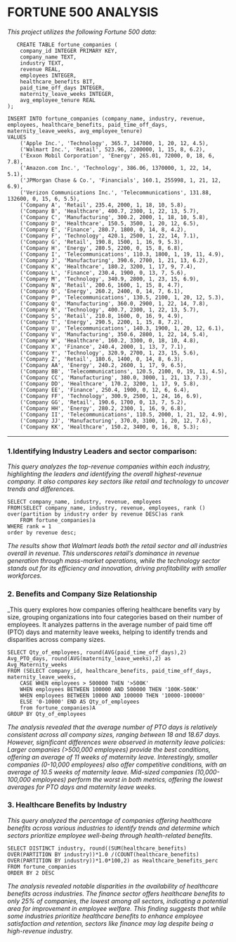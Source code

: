 # **FORTUNE 500 ANALYSIS** 
_This project utilizes the following Fortune 500 data:_

```
   CREATE TABLE fortune_companies (
    company_id INTEGER PRIMARY KEY,
    company_name TEXT,
    industry TEXT,
    revenue REAL,
    employees INTEGER,
    healthcare_benefits BIT,
    paid_time_off_days INTEGER,
    maternity_leave_weeks INTEGER,
    avg_employee_tenure REAL
);

INSERT INTO fortune_companies (company_name, industry, revenue, employees, healthcare_benefits, paid_time_off_days, maternity_leave_weeks, avg_employee_tenure)
VALUES
    ('Apple Inc.', 'Technology', 365.7, 147000, 1, 20, 12, 4.5),
    ('Walmart Inc.', 'Retail', 523.96, 2200000, 1, 15, 8, 6.2),
    ('Exxon Mobil Corporation', 'Energy', 265.01, 72000, 0, 18, 6, 7.8),
    ('Amazon.com Inc.', 'Technology', 386.06, 1370000, 1, 22, 14, 5.1),
    ('JPMorgan Chase & Co.', 'Financials', 160.1, 255998, 1, 21, 12, 6.9),
    ('Verizon Communications Inc.', 'Telecommunications', 131.88, 132600, 0, 15, 6, 5.5),
    ('Company A', 'Retail', 235.4, 2000, 1, 18, 10, 5.8),
    ('Company B', 'Healthcare', 400.7, 2300, 1, 22, 13, 5.7),
    ('Company C', 'Manufacturing', 300.2, 2000, 1, 18, 10, 5.8),
    ('Company D', 'Healthcare', 150.5, 3500, 1, 20, 12, 6.5),
    ('Company E', 'Finance', 280.7, 1800, 0, 14, 8, 4.2),
    ('Company F', 'Technology', 420.1, 2500, 1, 22, 14, 7.1),
    ('Company G', 'Retail', 190.8, 1500, 1, 16, 9, 5.3),
    ('Company H', 'Energy', 280.5, 2200, 0, 15, 8, 6.8),
    ('Company I', 'Telecommunications', 110.3, 1800, 1, 19, 11, 4.9),
    ('Company J', 'Manufacturing', 390.6, 2700, 1, 21, 13, 6.2),
    ('Company K', 'Healthcare', 180.2, 3200, 1, 17, 9, 7.4),
    ('Company L', 'Finance', 230.4, 1900, 0, 13, 7, 5.6),
    ('Company M', 'Technology', 340.9, 2800, 1, 23, 15, 6.9),
    ('Company N', 'Retail', 200.6, 1600, 1, 15, 8, 4.7),
    ('Company O', 'Energy', 260.2, 2400, 0, 14, 7, 6.1),
    ('Company P', 'Telecommunications', 130.5, 2100, 1, 20, 12, 5.3),
    ('Company Q', 'Manufacturing', 360.0, 2900, 1, 22, 14, 7.8),
    ('Company R', 'Technology', 400.7, 2300, 1, 22, 13, 5.7),
    ('Company S', 'Retail', 210.8, 1600, 0, 16, 9, 4.9),
    ('Company T', 'Energy', 290.5, 2200, 1, 15, 8, 7.2),
    ('Company U', 'Telecommunications', 140.3, 1900, 1, 20, 12, 6.1),
    ('Company V', 'Manufacturing', 350.6, 2800, 1, 22, 14, 5.4),
    ('Company W', 'Healthcare', 160.2, 3300, 0, 18, 10, 4.8),
    ('Company X', 'Finance', 240.4, 2000, 1, 13, 7, 7.1),
    ('Company Y', 'Technology', 320.9, 2700, 1, 23, 15, 5.6),
    ('Company Z', 'Retail', 180.6, 1400, 0, 14, 8, 6.3),
    ('Company AA', 'Energy', 240.2, 2600, 1, 17, 9, 6.5),
    ('Company BB', 'Telecommunications', 120.5, 2100, 0, 19, 11, 4.5),
    ('Company CC', 'Manufacturing', 380.0, 3000, 1, 21, 13, 7.3),
    ('Company DD', 'Healthcare', 170.2, 3200, 1, 17, 9, 5.8),
    ('Company EE', 'Finance', 250.4, 1900, 0, 12, 6, 6.4),
    ('Company FF', 'Technology', 300.9, 2500, 1, 24, 16, 6.9),
    ('Company GG', 'Retail', 190.6, 1700, 0, 13, 7, 5.2),
    ('Company HH', 'Energy', 280.2, 2300, 1, 16, 9, 6.8),
    ('Company II', 'Telecommunications', 110.5, 2000, 1, 21, 12, 4.9),
    ('Company JJ', 'Manufacturing', 370.0, 3100, 1, 20, 12, 7.6),
    ('Company KK', 'Healthcare', 150.2, 3400, 0, 16, 8, 5.3);
```
---
### 1.Identifying Industry Leaders and sector comparison:
_This query analyzes the top-revenue companies within each industry, highlighting the leaders and identifying the overall highest-revenue company. It also compares key sectors like retail and technology to uncover trends and differences._
```
SELECT company_name, industry, revenue, employees
FROM(SELECT company_name, industry, revenue, employees, rank () over(partition by industry order by revenue DESC)as rank
	FROM fortune_companies)a
WHERE rank = 1
order by revenue desc;
```
_The results show that Walmart leads both the retail sector and all industries overall in revenue. This underscores retail’s dominance in revenue generation through mass-market operations, while the technology sector stands out for its efficiency and innovation, driving profitability with smaller workforces._

### 2. Benefits and Company Size Relationship
_This query explores how companies offering healthcare benefits vary by size, grouping organizations into four categories based on their number of employees. It analyzes patterns in the average number of paid time off (PTO) days and maternity leave weeks, helping to identify trends and disparities across company sizes.
```
SELECT Qty_of_employees, round(AVG(paid_time_off_days),2) Avg_PTO_days, round(AVG(maternity_leave_weeks),2) as Avg_Maternity_weeks
FROM (SELECT company_id, healthcare_benefits, paid_time_off_days, maternity_leave_weeks,
	CASE WHEN employees > 500000 THEN '>500K'
	WHEN employees BETWEEN 100000 AND 500000 THEN '100K-500K'
	WHEN employees BETWEEN 10000 AND 100000 THEN '10000-100000'
	ELSE '0-10000' END AS Qty_of_employees
	from fortune_companies)A
GROUP BY Qty_of_employees
```
_The analysis revealed that the average number of PTO days is relatively consistent across all company sizes, ranging between 18 and 18.67 days. However, significant differences were observed in maternity leave policies:
Larger companies (>500,000 employees) provide the best conditions, offering an average of 11 weeks of maternity leave.
Interestingly, smaller companies (0-10,000 employees) also offer competitive conditions, with an average of 10.5 weeks of maternity leave.
Mid-sized companies (10,000-100,000 employees) perform the worst in both metrics, offering the lowest averages for PTO days and maternity leave weeks._

### 3. Healthcare Benefits by Industry
_This query analyzed the percentage of companies offering healthcare benefits across various industries to identify trends and determine which sectors prioritize employee well-being through health-related benefits._
```
SELECT DISTINCT industry, round((SUM(healthcare_benefits) OVER(PARTITION BY industry))*1.0 /(COUNT(healthcare_benefits) OVER(PARTITION BY industry))*1.0*100,2) as Healthcare_benefits_perc
FROM fortune_companies
ORDER BY 2 DESC
```
_The analysis revealed notable disparities in the availability of healthcare benefits across industries. The finance sector offers healthcare benefits to only 25% of companies, the lowest among all sectors, indicating a potential area for improvement in employee welfare._
_This finding suggests that while some industries prioritize healthcare benefits to enhance employee satisfaction and retention, sectors like finance may lag despite being a high-revenue industry._




